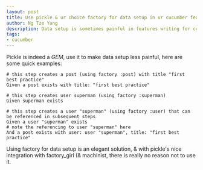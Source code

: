 ```yaml
---
layout: post
title: Use pickle & ur choice factory for data setup in ur cucumber features (revised)
author: Ng Tze Yang
description: Data setup is sometimes painful in features writing for cucumber. Use pickle & factory of ur choice to make it less painful.
tags:
- cucumber
---
```

Pickle is indeed a *GEM*, use it to make data setup less painful, here are some quick examples:

    # this step creates a post (using factory :post) with title "first best practice"
    Given a post exists with title: "first best practice"

    # this step creates user superman (using factory :superman)
    Given superman exists

    # this step creates a user "superman" (using factory :user) that can be referenced in subsequent steps
    Given a user "superman" exists
    # note the referencing to user "superman" here
    And a post exists with user: user "superman", title: "first best practice"

Using factory for data setup is an elegant solution, & with pickle's nice integration with factory_girl (& machinist, there is really no reason not to use it.

